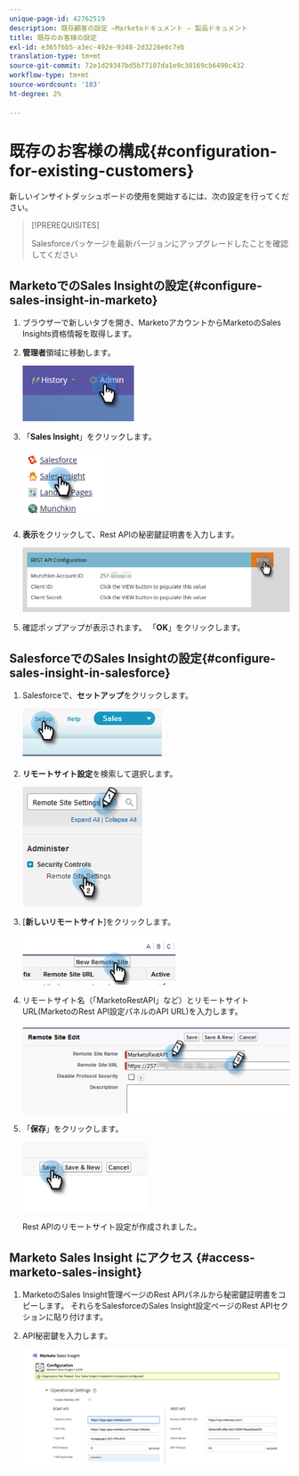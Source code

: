```yaml
---
unique-page-id: 42762519
description: 既存顧客の設定 —Marketoドキュメント — 製品ドキュメント
title: 既存のお客様の設定
exl-id: e365f6b5-a3ec-492e-9348-2d3226e6c7eb
translation-type: tm+mt
source-git-commit: 72e1d29347bd5b77107da1e9c30169cb6490c432
workflow-type: tm+mt
source-wordcount: '183'
ht-degree: 2%

---
```


# 既存のお客様の構成{#configuration-for-existing-customers}

新しいインサイトダッシュボードの使用を開始するには、次の設定を行ってください。

>[!PREREQUISITES]
>
>Salesforceパッケージを最新バージョンにアップグレードしたことを確認してください

## MarketoでのSales Insightの設定{#configure-sales-insight-in-marketo}

1. ブラウザーで新しいタブを開き、MarketoアカウントからMarketoのSales Insights資格情報を取得します。

1. **管理者**&#x200B;領域に移動します。

   ![](assets/configure-1.png)

1. 「**Sales Insight**」をクリックします。

   ![](assets/configure-2.png)

1. **表示**&#x200B;をクリックして、Rest APIの秘密鍵証明書を入力します。

   ![](assets/configure-3.png)

1. 確認ポップアップが表示されます。 「**OK**」をクリックします。

## SalesforceでのSales Insightの設定{#configure-sales-insight-in-salesforce}

1. Salesforceで、**セットアップ**&#x200B;をクリックします。

   ![](assets/sfdc-1.png)

1. **リモートサイト設定**&#x200B;を検索して選択します。

   ![](assets/sfdc-2.png)

1. [**新しいリモートサイト**]をクリックします。

   ![](assets/sfdc-3.png)

1. リモートサイト名（「MarketoRestAPI」など）とリモートサイトURL(MarketoのRest API設定パネルのAPI URL)を入力します。

   ![](assets/sfdc-4.png)

1. 「**保存**」をクリックします。

   ![](assets/sfdc-5.png)

   Rest APIのリモートサイト設定が作成されました。

## Marketo Sales Insight にアクセス {#access-marketo-sales-insight}

1. MarketoのSales Insight管理ページのRest APIパネルから秘密鍵証明書をコピーします。 それらをSalesforceのSales Insight設定ページのRest APIセクションに貼り付けます。

1. API秘密鍵を入力します。

   ![](assets/config.png)
